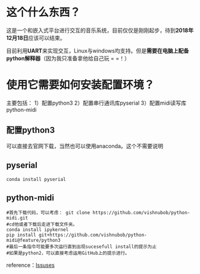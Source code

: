 # 这个什么东西？
这是一个和嵌入式平台进行交互的音乐系统，目前仅仅是刚刚起步，待到**2018年12月18日**应该可以结束。

目前利用**UART**来实现交互，Linux与windows均支持。但是**需要在电脑上配备python解释器**（因为我只准备拿他给自己玩 = =！）
# 使用它需要如何安装配置环境？
主要包括：
1）配置python3
2）配置串行通讯库pyserial
3）配置midi读写库python-midi

## 配置python3
可以直接去官网下载，当然也可以使用anaconda。这个不需要说明

## pyserial
```shell
conda install pyserial
```

## python-midi
```shell
#首先下载代码，可以考虑： git clone https://github.com/vishnubob/python-midi.git
#cd他或者下载后走进下载文件夹。
conda install ipykernel
pip install git+https://github.com/vishnubob/python-midi@feature/python3
#最后一条指令可能要多次运行直到出现sucesefull install的提示为止
#如果是python2，可以直接考虑运用GitHub上的提示进行。
```
reference：[Issuses](https://github.com/vishnubob/python-midi/issues/139)
